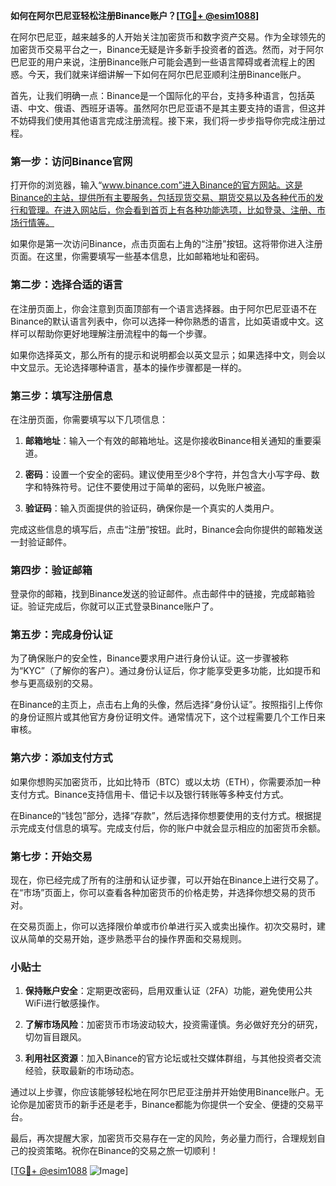 **如何在阿尔巴尼亚轻松注册Binance账户？[[TG💪+ @esim1088](https://t.me/s/esim1088)]**

在阿尔巴尼亚，越来越多的人开始关注加密货币和数字资产交易。作为全球领先的加密货币交易平台之一，Binance无疑是许多新手投资者的首选。然而，对于阿尔巴尼亚的用户来说，注册Binance账户可能会遇到一些语言障碍或者流程上的困惑。今天，我们就来详细讲解一下如何在阿尔巴尼亚顺利注册Binance账户。

首先，让我们明确一点：Binance是一个国际化的平台，支持多种语言，包括英语、中文、俄语、西班牙语等。虽然阿尔巴尼亚语不是其主要支持的语言，但这并不妨碍我们使用其他语言完成注册流程。接下来，我们将一步步指导你完成注册过程。

### 第一步：访问Binance官网

打开你的浏览器，输入“www.binance.com”进入Binance的官方网站。这是Binance的主站，提供所有主要服务，包括现货交易、期货交易以及各种代币的发行和管理。在进入网站后，你会看到首页上有各种功能选项，比如登录、注册、市场行情等。

如果你是第一次访问Binance，点击页面右上角的“注册”按钮。这将带你进入注册页面。在这里，你需要填写一些基本信息，比如邮箱地址和密码。

### 第二步：选择合适的语言

在注册页面上，你会注意到页面顶部有一个语言选择器。由于阿尔巴尼亚语不在Binance的默认语言列表中，你可以选择一种你熟悉的语言，比如英语或中文。这样可以帮助你更好地理解注册流程中的每一个步骤。

如果你选择英文，那么所有的提示和说明都会以英文显示；如果选择中文，则会以中文显示。无论选择哪种语言，基本的操作步骤都是一样的。

### 第三步：填写注册信息

在注册页面，你需要填写以下几项信息：

1. **邮箱地址**：输入一个有效的邮箱地址。这是你接收Binance相关通知的重要渠道。
   
2. **密码**：设置一个安全的密码。建议使用至少8个字符，并包含大小写字母、数字和特殊符号。记住不要使用过于简单的密码，以免账户被盗。

3. **验证码**：输入页面提供的验证码，确保你是一个真实的人类用户。

完成这些信息的填写后，点击“注册”按钮。此时，Binance会向你提供的邮箱发送一封验证邮件。

### 第四步：验证邮箱

登录你的邮箱，找到Binance发送的验证邮件。点击邮件中的链接，完成邮箱验证。验证完成后，你就可以正式登录Binance账户了。

### 第五步：完成身份认证

为了确保账户的安全性，Binance要求用户进行身份认证。这一步骤被称为“KYC”（了解你的客户）。通过身份认证后，你才能享受更多功能，比如提币和参与更高级别的交易。

在Binance的主页上，点击右上角的头像，然后选择“身份认证”。按照指引上传你的身份证照片或其他官方身份证明文件。通常情况下，这个过程需要几个工作日来审核。

### 第六步：添加支付方式

如果你想购买加密货币，比如比特币（BTC）或以太坊（ETH），你需要添加一种支付方式。Binance支持信用卡、借记卡以及银行转账等多种支付方式。

在Binance的“钱包”部分，选择“存款”，然后选择你想要使用的支付方式。根据提示完成支付信息的填写。完成支付后，你的账户中就会显示相应的加密货币余额。

### 第七步：开始交易

现在，你已经完成了所有的注册和认证步骤，可以开始在Binance上进行交易了。在“市场”页面上，你可以查看各种加密货币的价格走势，并选择你想交易的货币对。

在交易页面上，你可以选择限价单或市价单进行买入或卖出操作。初次交易时，建议从简单的交易开始，逐步熟悉平台的操作界面和交易规则。

### 小贴士

1. **保持账户安全**：定期更改密码，启用双重认证（2FA）功能，避免使用公共WiFi进行敏感操作。
   
2. **了解市场风险**：加密货币市场波动较大，投资需谨慎。务必做好充分的研究，切勿盲目跟风。

3. **利用社区资源**：加入Binance的官方论坛或社交媒体群组，与其他投资者交流经验，获取最新的市场动态。

通过以上步骤，你应该能够轻松地在阿尔巴尼亚注册并开始使用Binance账户。无论你是加密货币的新手还是老手，Binance都能为你提供一个安全、便捷的交易平台。

最后，再次提醒大家，加密货币交易存在一定的风险，务必量力而行，合理规划自己的投资策略。祝你在Binance的交易之旅一切顺利！

[[TG💪+ @esim1088](https://t.me/s/esim1088) ![Image](https://i.postimg.cc/4NQfJmqS/Snipaste-2025-05-13-00-14-12.png)]